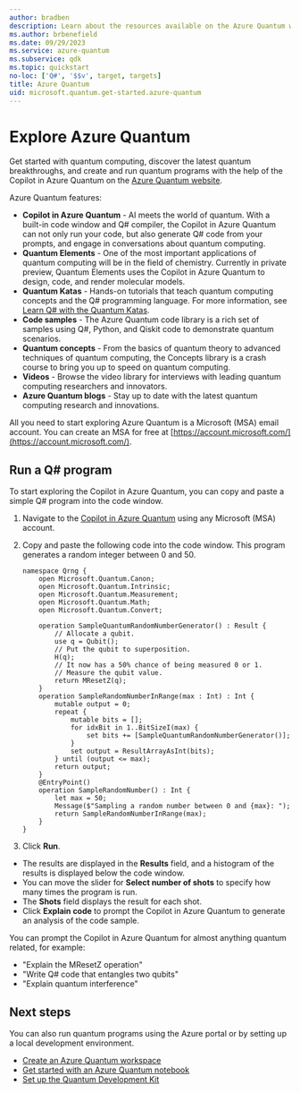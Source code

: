 ```yaml
---
author: bradben
description: Learn about the resources available on the Azure Quantum website.
ms.author: brbenefield
ms.date: 09/29/2023
ms.service: azure-quantum
ms.subservice: qdk
ms.topic: quickstart
no-loc: ['Q#', '$$v', target, targets]
title: Azure Quantum
uid: microsoft.quantum.get-started.azure-quantum
---
```


# Explore Azure Quantum

Get started with quantum computing, discover the latest quantum breakthroughs, and create and run quantum programs with the help of the Copilot in Azure Quantum on the [Azure Quantum website](https://quantum.microsoft.com/). 

Azure Quantum features:

- **Copilot in Azure Quantum** - AI meets the world of quantum. With a built-in code window and Q# compiler, the Copilot in Azure Quantum can not only run your code, but also generate Q# code from your prompts, and engage in conversations about quantum computing.
- **Quantum Elements** - One of the most important applications of quantum computing will be in the field of chemistry. Currently in private preview, Quantum Elements uses the Copilot in Azure Quantum to design, code, and render molecular models.
- **Quantum Katas** - Hands-on tutorials that teach quantum computing concepts and the Q# programming language. For more information, see [Learn Q# with the Quantum Katas](xref:microsoft.quantum.tutorial-qdk.katas).
- **Code samples** - The Azure Quantum code library is a rich set of samples using Q#, Python, and Qiskit code to demonstrate quantum scenarios.
- **Quantum concepts** - From the basics of quantum theory to advanced techniques of quantum computing, the Concepts library is a crash course to bring you up to speed on quantum computing. 
- **Videos** - Browse the video library for interviews with leading quantum computing researchers and innovators.
- **Azure Quantum blogs** - Stay up to date with the latest quantum computing research and innovations. 

All you need to start exploring Azure Quantum is a Microsoft (MSA) email account. You can create an MSA for free at [https://account.microsoft.com/](https://account.microsoft.com/).
 
## Run a Q# program 

To start exploring the Copilot in Azure Quantum, you can copy and paste a simple Q# program into the code window.

1. Navigate to the [Copilot in Azure Quantum](https://quantum.microsoft.com/en-us/experience/quantum-coding) using any Microsoft (MSA) account.
1. Copy and paste the following code into the code window. This program generates a random integer between 0 and 50.

    ```qsharp
    namespace Qrng {
        open Microsoft.Quantum.Canon;
        open Microsoft.Quantum.Intrinsic;
        open Microsoft.Quantum.Measurement;
        open Microsoft.Quantum.Math;
        open Microsoft.Quantum.Convert;
    
        operation SampleQuantumRandomNumberGenerator() : Result {
            // Allocate a qubit.
            use q = Qubit();
            // Put the qubit to superposition.
            H(q);
            // It now has a 50% chance of being measured 0 or 1.
            // Measure the qubit value.
            return MResetZ(q);
        }
        operation SampleRandomNumberInRange(max : Int) : Int {
            mutable output = 0; 
            repeat {
                mutable bits = []; 
                for idxBit in 1..BitSizeI(max) {
                    set bits += [SampleQuantumRandomNumberGenerator()]; 
                }
                set output = ResultArrayAsInt(bits);
            } until (output <= max);
            return output;
        }
        @EntryPoint()
        operation SampleRandomNumber() : Int {
            let max = 50;
            Message($"Sampling a random number between 0 and {max}: ");
            return SampleRandomNumberInRange(max);
        }
    }
    ```

1. Click **Run**.

- The results are displayed in the **Results** field, and a histogram of the results is displayed below the code window. 
- You can move the slider for **Select number of shots** to specify how many times the program is run.
- The **Shots** field displays the result for each shot. 
- Click **Explain code** to prompt the Copilot in Azure Quantum to generate an analysis of the code sample.

You can prompt the Copilot in Azure Quantum for almost anything quantum related, for example:

- "Explain the MResetZ operation"
- "Write Q# code that entangles two qubits"
- "Explain quantum interference"

## Next steps

You can also run quantum programs using the Azure portal or by setting up a local development environment. 

- [Create an Azure Quantum workspace](xref:microsoft.quantum.how-to.workspace) 
- [Get started with an Azure Quantum notebook](xref:microsoft.quantum.get-started.notebooks) 
- [Set up the Quantum Development Kit](xref:microsoft.quantum.install-qdk.overview)
